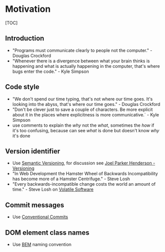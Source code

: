 # Motivation

[TOC]



## Introduction

- "Programs must communicate clearly to people not the computer." - Douglas Crockford
- "Whenever there is a divergence between what your brain thinks is happening and what is actually happening in the computer, that's where bugs enter the code." - Kyle Simpson



## Code style

- "We don't spend our time typing, that's not where our time goes. It's looking into the abyss, that's where our time goes." - Douglas Crockford
- "Don't be clever just to save a couple of characters. Be more explicit about it in the places where explicitness is more communicative.` - Kyle Simpson
- use comments to explain the _why_ not the _what_, sometimes the _how_ if it's too confusing, because can see _what_ is done but doesn't know _why_ it's done



## Version identifier

- Use [Semantic Versioning](https://semver.org/), for discussion see [Joel Parker Henderson - Versioning](https://github.com/joelparkerhenderson/versioning)
- "In Web Development the Hamster Wheel of Backwards Incompatibility has become more of a Hamster Centrifuge." -  Steve Losh
- "Every backwards-incompatible change costs the world an amount of time." - Steve Losh on [Volatile Software](https://stevelosh.com/blog/2012/04/volatile-software/)



## Commit messages

- Use [Conventional Commits](https://www.conventionalcommits.org/)



## DOM element class names

- Use [BEM](http://getbem.com/naming) naming convention